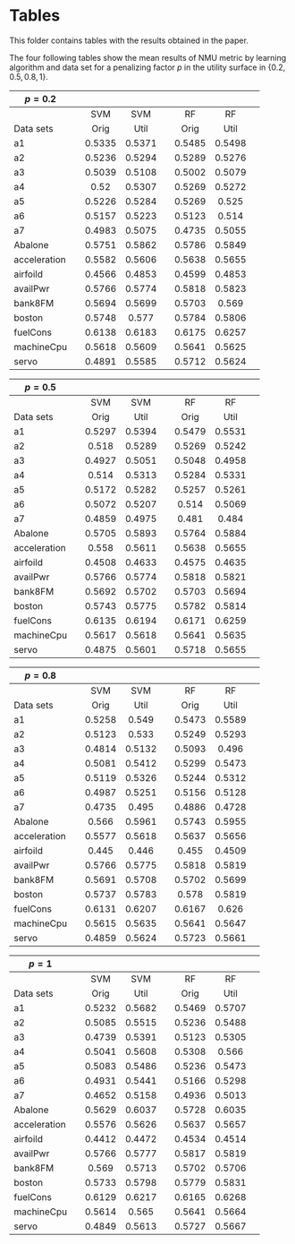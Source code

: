# Tables

This folder contains tables with the results obtained in the paper.

The four following tables show the mean results of NMU metric by learning algorithm and data set for a penalizing factor $p$ in the utility surface in $\{0.2, 0.5, 0.8, 1\}$.


| $p=0.2$      	|   	|        	|        	|   	|        	|        	|   	|
|--------------	|---	|:------:	|:------:	|:-:	|:------:	|:------:	|:-:	|
|              	|   	|   SVM  	|   SVM  	|   	|   RF   	|   RF   	|   	|
| Data sets    	|   	|  Orig  	|  Util  	|   	|  Orig  	|  Util  	|   	|
| a1           	|   	| 0.5335 	| 0.5371 	|   	| 0.5485 	| 0.5498 	|   	|
| a2           	|   	| 0.5236 	| 0.5294 	|   	| 0.5289 	| 0.5276 	|   	|
| a3           	|   	| 0.5039 	| 0.5108 	|   	| 0.5002 	| 0.5079 	|   	|
| a4           	|   	| 0.52   	| 0.5307 	|   	| 0.5269 	| 0.5272 	|   	|
| a5           	|   	| 0.5226 	| 0.5284 	|   	| 0.5269 	| 0.525  	|   	|
| a6           	|   	| 0.5157 	| 0.5223 	|   	| 0.5123 	| 0.514  	|   	|
| a7           	|   	| 0.4983 	| 0.5075 	|   	| 0.4735 	| 0.5055 	|   	|
| Abalone      	|   	| 0.5751 	| 0.5862 	|   	| 0.5786 	| 0.5849 	|   	|
| acceleration 	|   	| 0.5582 	| 0.5606 	|   	| 0.5638 	| 0.5655 	|   	|
| airfoild     	|   	| 0.4566 	| 0.4853 	|   	| 0.4599 	| 0.4853 	|   	|
| availPwr     	|   	| 0.5766 	| 0.5774 	|   	| 0.5818 	| 0.5823 	|   	|
| bank8FM      	|   	| 0.5694 	| 0.5699 	|   	| 0.5703 	| 0.569  	|   	|
| boston       	|   	| 0.5748 	| 0.577  	|   	| 0.5784 	| 0.5806 	|   	|
| fuelCons     	|   	| 0.6138 	| 0.6183 	|   	| 0.6175 	| 0.6257 	|   	|
| machineCpu   	|   	| 0.5618 	| 0.5609 	|   	| 0.5641 	| 0.5625 	|   	|
| servo        	|   	| 0.4891 	| 0.5585 	|   	| 0.5712 	| 0.5624 	|   	|


| $p=0.5$      	|   	|        	|        	|   	|        	|        	|   	|
|--------------	|---	|:------:	|:------:	|:-:	|:------:	|:------:	|:-:	|
|              	|   	|   SVM  	|   SVM  	|   	|   RF   	|   RF   	|   	|
| Data sets    	|   	|  Orig  	|  Util  	|   	|  Orig  	|  Util  	|   	|
| a1           	|   	| 0.5297 	| 0.5394 	|   	| 0.5479 	| 0.5531 	|   	|
| a2           	|   	| 0.518  	| 0.5289 	|   	| 0.5269 	| 0.5242 	|   	|
| a3           	|   	| 0.4927 	| 0.5051 	|   	| 0.5048 	| 0.4958 	|   	|
| a4           	|   	| 0.514  	| 0.5313 	|   	| 0.5284 	| 0.5331 	|   	|
| a5           	|   	| 0.5172 	| 0.5282 	|   	| 0.5257 	| 0.5261 	|   	|
| a6           	|   	| 0.5072 	| 0.5207 	|   	| 0.514  	| 0.5069 	|   	|
| a7           	|   	| 0.4859 	| 0.4975 	|   	| 0.481  	| 0.484  	|   	|
| Abalone      	|   	| 0.5705 	| 0.5893 	|   	| 0.5764 	| 0.5884 	|   	|
| acceleration 	|   	| 0.558  	| 0.5611 	|   	| 0.5638 	| 0.5655 	|   	|
| airfoild     	|   	| 0.4508 	| 0.4633 	|   	| 0.4575 	| 0.4635 	|   	|
| availPwr     	|   	| 0.5766 	| 0.5774 	|   	| 0.5818 	| 0.5821 	|   	|
| bank8FM      	|   	| 0.5692 	| 0.5702 	|   	| 0.5703 	| 0.5694 	|   	|
| boston       	|   	| 0.5743 	| 0.5775 	|   	| 0.5782 	| 0.5814 	|   	|
| fuelCons     	|   	| 0.6135 	| 0.6194 	|   	| 0.6171 	| 0.6259 	|   	|
| machineCpu   	|   	| 0.5617 	| 0.5618 	|   	| 0.5641 	| 0.5635 	|   	|
| servo        	|   	| 0.4875 	| 0.5601 	|   	| 0.5718 	| 0.5655 	|   	|


| $p=0.8$      	|   	|        	|        	|   	|        	|        	|   	|
|--------------	|---	|:------:	|:------:	|:-:	|:------:	|:------:	|:-:	|
|              	|   	|   SVM  	|   SVM  	|   	|   RF   	|   RF   	|   	|
| Data sets    	|   	|  Orig  	|  Util  	|   	|  Orig  	|  Util  	|   	|
| a1           	|   	| 0.5258 	| 0.549  	|   	| 0.5473 	| 0.5589 	|   	|
| a2           	|   	| 0.5123 	| 0.533  	|   	| 0.5249 	| 0.5293 	|   	|
| a3           	|   	| 0.4814 	| 0.5132 	|   	| 0.5093 	| 0.496  	|   	|
| a4           	|   	| 0.5081 	| 0.5412 	|   	| 0.5299 	| 0.5473 	|   	|
| a5           	|   	| 0.5119 	| 0.5326 	|   	| 0.5244 	| 0.5312 	|   	|
| a6           	|   	| 0.4987 	| 0.5251 	|   	| 0.5156 	| 0.5128 	|   	|
| a7           	|   	| 0.4735 	| 0.495  	|   	| 0.4886 	| 0.4728 	|   	|
| Abalone      	|   	| 0.566  	| 0.5961 	|   	| 0.5743 	| 0.5955 	|   	|
| acceleration 	|   	| 0.5577 	| 0.5618 	|   	| 0.5637 	| 0.5656 	|   	|
| airfoild     	|   	| 0.445  	| 0.446  	|   	| 0.455  	| 0.4509 	|   	|
| availPwr     	|   	| 0.5766 	| 0.5775 	|   	| 0.5818 	| 0.5819 	|   	|
| bank8FM      	|   	| 0.5691 	| 0.5708 	|   	| 0.5702 	| 0.5699 	|   	|
| boston       	|   	| 0.5737 	| 0.5783 	|   	| 0.578  	| 0.5819 	|   	|
| fuelCons     	|   	| 0.6131 	| 0.6207 	|   	| 0.6167 	| 0.626  	|   	|
| machineCpu   	|   	| 0.5615 	| 0.5635 	|   	| 0.5641 	| 0.5647 	|   	|
| servo        	|   	| 0.4859 	| 0.5624 	|   	| 0.5723 	| 0.5661 	|   	|


| $p=1$        	|   	|  	      |        	|   	|        	|        	|   	|
|--------------	|---	|:------:	|:------:	|:-:	|:------:	|:------:	|:-:	|
|              	|   	|   SVM  	|  SVM  	|   	|   RF   	|  RF   	|   	|
| Data sets    	|   	|  Orig  	|  Util  	|   	|  Orig  	|  Util  	|   	|
| a1           	|   	| 0.5232 	| 0.5682 	|   	| 0.5469 	| 0.5707 	|   	|
| a2           	|   	| 0.5085 	| 0.5515 	|   	| 0.5236 	| 0.5488 	|   	|
| a3           	|   	| 0.4739 	| 0.5391 	|   	| 0.5123 	| 0.5305 	|   	|
| a4           	|   	| 0.5041 	| 0.5608 	|   	| 0.5308 	| 0.566  	|   	|
| a5           	|   	| 0.5083 	| 0.5486 	|   	| 0.5236 	| 0.5473 	|   	|
| a6           	|   	| 0.4931 	| 0.5441 	|   	| 0.5166 	| 0.5298 	|   	|
| a7           	|   	| 0.4652 	| 0.5158 	|   	| 0.4936 	| 0.5013 	|   	|
| Abalone      	|   	| 0.5629 	| 0.6037 	|   	| 0.5728 	| 0.6035 	|   	|
| acceleration 	|   	| 0.5576 	| 0.5626 	|   	| 0.5637 	| 0.5657 	|   	|
| airfoild     	|   	| 0.4412 	| 0.4472 	|   	| 0.4534 	| 0.4514 	|   	|
| availPwr     	|   	| 0.5766 	| 0.5777 	|   	| 0.5817 	| 0.5819 	|   	|
| bank8FM      	|   	| 0.569  	| 0.5713 	|   	| 0.5702 	| 0.5706 	|   	|
| boston       	|   	| 0.5733 	| 0.5798 	|   	| 0.5779 	| 0.5831 	|   	|
| fuelCons     	|   	| 0.6129 	| 0.6217 	|   	| 0.6165 	| 0.6268 	|   	|
| machineCpu   	|   	| 0.5614 	| 0.565  	|   	| 0.5641 	| 0.5664 	|   	|
| servo        	|   	| 0.4849 	| 0.5613 	|   	| 0.5727 	| 0.5667 	|   	|



